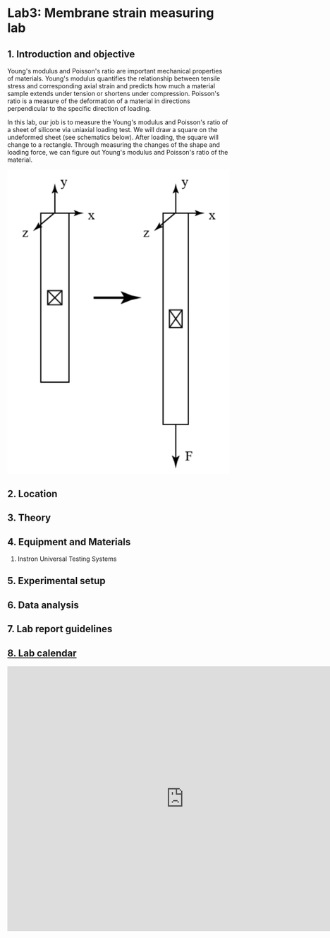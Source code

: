 
# Lab3: Membrane strain measuring lab

## 1. Introduction and objective
Young's modulus and Poisson's ratio are important mechanical properties of materials. 
Young's modulus quantifies the relationship between tensile stress and corresponding axial strain and predicts how much a material sample extends under tension or shortens under compression.
Poisson's ratio is a measure of the deformation of a material in directions perpendicular to the specific direction of loading.


In this lab, our job is to measure the Young's modulus and Poisson's ratio of a sheet of silicone via uniaxial loading test. We will draw a square on the undeformed sheet (see schematics below). After loading, the square will change to a rectangle. Through measuring the changes of the shape and loading force, we can figure out Young's modulus and Poisson's ratio of the material.

<img src="lab3.png" alt="drawing" width="600"/>

## 2. Location


## 3. Theory


## 4. Equipment and Materials

1. Instron Universal Testing Systems


## 5. Experimental setup


## 6. Data analysis


## 7. Lab report guidelines

## [8. Lab calendar](https://calendar.google.com/calendar/embed?src=c_hobnaabmfreqp84o7qaescmn2g%40group.calendar.google.com&ctz=America%2FNew_York)

<iframe src="https://calendar.google.com/calendar/embed?src=c_hobnaabmfreqp84o7qaescmn2g%40group.calendar.google.com&ctz=America%2FNew_York" style="border: 0" width="800" height="600" frameborder="0" scrolling="no"></iframe>

